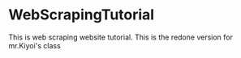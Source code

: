 # WebScrapingTutorial
This is web scraping website tutorial. This is the redone version for mr.Kiyoi's class
